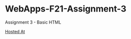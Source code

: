 # WebApps-F21-Assignment-3
Assignment 3 - Basic HTML

[Hosted At](https://44-563-webapps-f21.github.io/webapps-f21-assignment-3-sumantharrabelli/) 